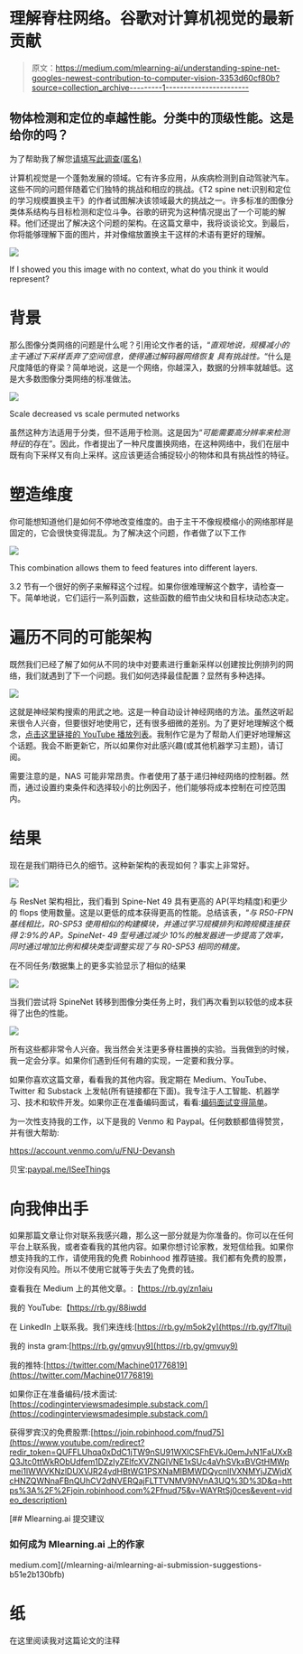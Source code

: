 # 理解脊柱网络。谷歌对计算机视觉的最新贡献

> 原文：<https://medium.com/mlearning-ai/understanding-spine-net-googles-newest-contribution-to-computer-vision-3353d60cf80b?source=collection_archive---------1----------------------->

## 物体检测和定位的卓越性能。分类中的顶级性能。这是给你的吗？

为了帮助我了解您[请填写此调查(匿名)](https://forms.gle/7MfQmKhEhyBTMDUD7)

计算机视觉是一个蓬勃发展的领域。它有许多应用，从疾病检测到自动驾驶汽车。这些不同的问题伴随着它们独特的挑战和相应的挑战。《T2 spine net:识别和定位的学习规模置换主干》的作者试图解决该领域最大的挑战之一。许多标准的图像分类体系结构与目标检测和定位斗争。谷歌的研究为这种情况提出了一个可能的解释。他们还提出了解决这个问题的架构。在这篇文章中，我将谈谈论文。到最后，你将能够理解下面的图片，并对像缩放置换主干这样的术语有更好的理解。

![](img/4b96f1de4fa1c37329475415a3c66e1b.png)

If I showed you this image with no context, what do you think it would represent?

# 背景

那么图像分类网络的问题是什么呢？引用论文作者的话，“*直观地说，规模减小的主干通过下采样丢弃了空间信息，使得通过解码器网络恢复
具有挑战性。*“什么是尺度降低的脊梁？简单地说，这是一个网络，你越深入，数据的分辨率就越低。这是大多数图像分类网络的标准做法。

![](img/dec335f73405cfa4ea643445013772da.png)

Scale decreased vs scale permuted networks

虽然这种方法适用于分类，但不适用于检测。这是因为“*可能需要高分辨率来检测特征*的存在”。因此，作者提出了一种尺度置换网络，在这种网络中，我们在层中既有向下采样又有向上采样。这应该更适合捕捉较小的物体和具有挑战性的特征。

# 塑造维度

你可能想知道他们是如何不停地改变维度的。由于主干不像规模缩小的网络那样是固定的，它会很快变得混乱。为了解决这个问题，作者做了以下工作

![](img/e59d9f7dac5fbe3ee7202dba6dcc5800.png)

This combination allows them to feed features into different layers.

3.2 节有一个很好的例子来解释这个过程。如果你很难理解这个数字，请检查一下。简单地说，它们运行一系列函数，这些函数的细节由父块和目标块动态决定。

# 遍历不同的可能架构

既然我们已经了解了如何从不同的块中对要素进行重新采样以创建按比例排列的网络，我们就遇到了下一个问题。我们如何选择最佳配置？显然有多种选择。

![](img/4b96f1de4fa1c37329475415a3c66e1b.png)

这就是神经架构搜索的用武之地。这是一种自动设计神经网络的方法。虽然这听起来很令人兴奋，但要很好地使用它，还有很多细微的差别。为了更好地理解这个概念，[点击这里链接的 YouTube 播放列表](https://www.youtube.com/watch?v=PgR2VE6nND4&list=PLJH1O6to9s5ZcJcltFhJwI85Oancojn_l)。我制作它是为了帮助人们更好地理解这个话题。我会不断更新它，所以如果你对此感兴趣(或其他机器学习主题)，请订阅。

需要注意的是，NAS 可能非常昂贵。作者使用了基于递归神经网络的控制器。然而，通过设置约束条件和选择较小的比例因子，他们能够将成本控制在可控范围内。

# 结果

现在是我们期待已久的细节。这种新架构的表现如何？事实上非常好。

![](img/ed1ce32f62a3a527eb8dd9435edfe35e.png)

与 ResNet 架构相比，我们看到 Spine-Net 49 具有更高的 AP(平均精度)和更少的 flops 使用数量。这是以更低的成本获得更高的性能。总结该表，“*与 R50-FPN 基线相比，R0-SP53 使用相似的构建模块，并通过学习规模排列和跨规模连接获得 2:9%的 AP。SpineNet- 49 型号通过减少 10%的触发器进一步提高了效率，同时通过增加比例和模块类型调整实现了与 R0-SP53 相同的精度。*

在不同任务/数据集上的更多实验显示了相似的结果

![](img/8b8be50cf4d2694a74ad40f334245df2.png)

当我们尝试将 SpineNet 转移到图像分类任务上时，我们再次看到以较低的成本获得了出色的性能。

![](img/5328962a5e080276081232f1ce8f1268.png)

所有这些都非常令人兴奋。我当然会关注更多脊柱置换的实验。当我做到的时候，我一定会分享。如果你们遇到任何有趣的实现，一定要和我分享。

如果你喜欢这篇文章，看看我的其他内容。我定期在 Medium、YouTube、Twitter 和 Substack 上发帖(所有链接都在下面)。我专注于人工智能、机器学习、技术和软件开发。如果你正在准备编码面试，看看:[编码面试变得简单](https://codinginterviewsmadesimple.substack.com/)。

为一次性支持我的工作，以下是我的 Venmo 和 Paypal。任何数额都值得赞赏，并有很大帮助:

https://account.venmo.com/u/FNU-Devansh

贝宝:[paypal.me/ISeeThings](https://www.paypal.com/paypalme/ISeeThings)

# 向我伸出手

如果那篇文章让你对联系我感兴趣，那么这一部分就是为你准备的。你可以在任何平台上联系我，或者查看我的其他内容。如果你想讨论家教，发短信给我。如果你想支持我的工作，请使用我的免费 Robinhood 推荐链接。我们都有免费的股票，对你没有风险。所以不使用它就等于失去了免费的钱。

查看我在 Medium 上的其他文章。:【https://rb.gy/zn1aiu 

我的 YouTube:【https://rb.gy/88iwdd 

在 LinkedIn 上联系我。我们来连线:[https://rb.gy/m5ok2y](https://rb.gy/f7ltuj)

我的 insta gram:[https://rb.gy/gmvuy9](https://rb.gy/gmvuy9)

我的推特:[https://twitter.com/Machine01776819](https://twitter.com/Machine01776819)

如果你正在准备编码/技术面试:[https://codinginterviewsmadesimple.substack.com/](https://codinginterviewsmadesimple.substack.com/)

获得罗宾汉的免费股票:[https://join.robinhood.com/fnud75](https://www.youtube.com/redirect?redir_token=QUFFLUhqa0xDdC1jTW9nSU91WXlCSFhEVkJ0emJvN1FaUXxBQ3Jtc0ttWkRObUdfem1DZzIyZElfcXVZNGlVNE1xSUc4aVhSVkxBVGtHMWpmei1lWWVKNzlDUXVJR24ydHBtWG1PSXNaMlBMWDQycnlIVXNMYjJZWjdXcHNZQWNnaFBnQUhCV2dNVERQajFLTTVNMV9NVnA3UQ%3D%3D&q=https%3A%2F%2Fjoin.robinhood.com%2Ffnud75&v=WAYRtSj0ces&event=video_description)

[](/mlearning-ai/mlearning-ai-submission-suggestions-b51e2b130bfb) [## Mlearning.ai 提交建议

### 如何成为 Mlearning.ai 上的作家

medium.com](/mlearning-ai/mlearning-ai-submission-suggestions-b51e2b130bfb) 

# 纸

在这里阅读我对这篇论文的注释